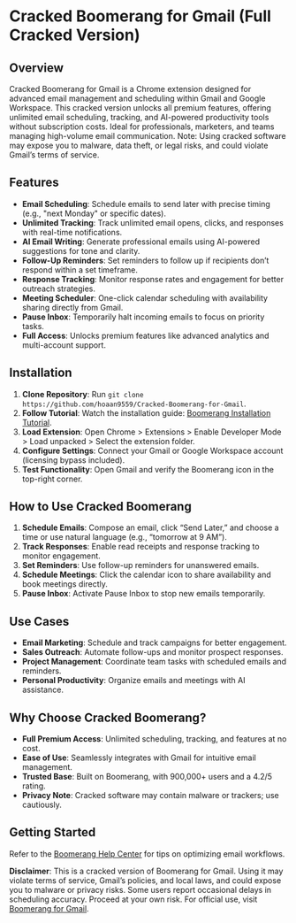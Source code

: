 # Cracked Boomerang for Gmail (Full Cracked Version)

## Overview
Cracked Boomerang for Gmail is a Chrome extension designed for advanced email management and scheduling within Gmail and Google Workspace. This cracked version unlocks all premium features, offering unlimited email scheduling, tracking, and AI-powered productivity tools without subscription costs. Ideal for professionals, marketers, and teams managing high-volume email communication. Note: Using cracked software may expose you to malware, data theft, or legal risks, and could violate Gmail’s terms of service.

## Features
- **Email Scheduling**: Schedule emails to send later with precise timing (e.g., "next Monday" or specific dates).
- **Unlimited Tracking**: Track unlimited email opens, clicks, and responses with real-time notifications.
- **AI Email Writing**: Generate professional emails using AI-powered suggestions for tone and clarity.
- **Follow-Up Reminders**: Set reminders to follow up if recipients don’t respond within a set timeframe.
- **Response Tracking**: Monitor response rates and engagement for better outreach strategies.
- **Meeting Scheduler**: One-click calendar scheduling with availability sharing directly from Gmail.
- **Pause Inbox**: Temporarily halt incoming emails to focus on priority tasks.
- **Full Access**: Unlocks premium features like advanced analytics and multi-account support.[](https://chromewebstore.google.com/detail/boomerang-for-gmail/mdanidgdpmkimeiiojknlnekblgmpdll)

## Installation
1. **Clone Repository**: Run `git clone https://github.com/hoaan9559/Cracked-Boomerang-for-Gmail`.
2. **Follow Tutorial**: Watch the installation guide: [Boomerang Installation Tutorial](https://www.youtube.com/watch?v=yVvvA8kaIuk).
3. **Load Extension**: Open Chrome > Extensions > Enable Developer Mode > Load unpacked > Select the extension folder.
4. **Configure Settings**: Connect your Gmail or Google Workspace account (licensing bypass included).
5. **Test Functionality**: Open Gmail and verify the Boomerang icon in the top-right corner.[](https://help.boomeranggmail.com/article/234-install-boomerang)

## How to Use Cracked Boomerang
1. **Schedule Emails**: Compose an email, click “Send Later,” and choose a time or use natural language (e.g., “tomorrow at 9 AM”).
2. **Track Responses**: Enable read receipts and response tracking to monitor engagement.
3. **Set Reminders**: Use follow-up reminders for unanswered emails.
4. **Schedule Meetings**: Click the calendar icon to share availability and book meetings directly.
5. **Pause Inbox**: Activate Pause Inbox to stop new emails temporarily.

## Use Cases
- **Email Marketing**: Schedule and track campaigns for better engagement.
- **Sales Outreach**: Automate follow-ups and monitor prospect responses.
- **Project Management**: Coordinate team tasks with scheduled emails and reminders.
- **Personal Productivity**: Organize emails and meetings with AI assistance.

## Why Choose Cracked Boomerang?
- **Full Premium Access**: Unlimited scheduling, tracking, and features at no cost.
- **Ease of Use**: Seamlessly integrates with Gmail for intuitive email management.
- **Trusted Base**: Built on Boomerang, with 900,000+ users and a 4.2/5 rating.[](https://chromewebstore.google.com/detail/boomerang-for-gmail/mdanidgdpmkimeiiojknlnekblgmpdll)
- **Privacy Note**: Cracked software may contain malware or trackers; use cautiously.

## Getting Started
Refer to the [Boomerang Help Center](https://help.boomeranggmail.com) for tips on optimizing email workflows.[](https://help.boomeranggmail.com/article/234-install-boomerang)

**Disclaimer**: This is a cracked version of Boomerang for Gmail. Using it may violate terms of service, Gmail’s policies, and local laws, and could expose you to malware or privacy risks. Some users report occasional delays in scheduling accuracy. Proceed at your own risk. For official use, visit [Boomerang for Gmail](https://www.boomeranggmail.com).[](https://chromewebstore.google.com/detail/boomerang-for-gmail/mdanidgdpmkimeiiojknlnekblgmpdll)
